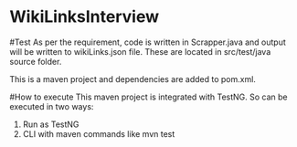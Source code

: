 # WikiLinksInterview

#Test
As per the requirement, code is written in Scrapper.java and output will be written to wikiLinks.json file.
These are located in src/test/java source folder.

This is a maven project and dependencies are added to pom.xml.

#How to execute
This maven project is integrated with TestNG.
So can be executed in two ways:
1. Run as TestNG
2. CLI with maven commands like mvn test
